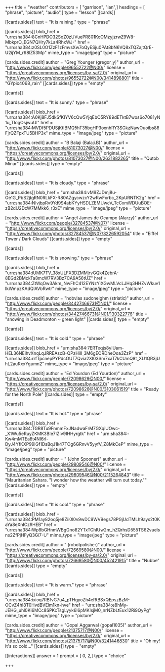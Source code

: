 +++
title = "weather"
contributors = [ "garrison", "ian",]
headings = [ "phrase", "picture", "audio",]
type = "lesson"
[[cards]]

[[cards.sides]]
text = "It is raining."
type = "phrase"

[[cards.sides]]
blob_href = "urn:sha384:8CnHPDO32SoZ0zUVuePR801KcOMzyjzrwZ9W8-MbkprO_EGN7QHry7kLa4RhxWJ-"
href = "urn:sha384:z0SL0O1ZzF1zFmvsXw7oQyESju0PAt8bN6VQ8xTQZajtQrE-U2ijYM_r98lZ53Mp"
mime_type = "image/jpeg"
type = "picture"

[cards.sides.credit]
author = "Greg Younger (gregor_y)"
author_url = "http://www.flickr.com/people/96552722@N00/"
license = "https://creativecommons.org/licenses/by-sa/2.0/"
original_url = "http://www.flickr.com/photos/96552722@N00/3414898801"
title = "GYpix4068_rain"
[[cards.sides]]
type = "empty"

[[cards]]

[[cards.sides]]
text = "It is sunny."
type = "phrase"

[[cards.sides]]
blob_href = "urn:sha384:A0Kj8FJ5dkSfKIYV6cQw5YjqEbO5RY89dETktB7wos6o7081yN1u_TIogOsjwuUI"
href = "urn:sha384:MVDf5PDUSjKtIBMQ5hT35bgHP3oxnhRY3SGkzNawOuoibs88FjrQZFpxTU5BHP3x"
mime_type = "image/jpeg"
type = "picture"

[cards.sides.credit]
author = "B Balaji (Balaji.B)"
author_url = "http://www.flickr.com/people/81073027@N00/"
license = "https://creativecommons.org/licenses/by/2.0/"
original_url = "http://www.flickr.com/photos/81073027@N00/2631882265"
title = "Qutob Minar"
[[cards.sides]]
type = "empty"

[[cards]]

[[cards.sides]]
text = "It is cloudy."
type = "phrase"

[[cards.sides]]
blob_href = "urn:sha384:vM9ZJDmj8u-Oe1G_PbS2jtgRN0RLkFX-R80AZgycwzcY2wRwFxrbc_2KpURNTK2g"
href = "urn:sha384:NIvjbpRv9Yd9S4abKYyHSDLZEMUwcV_TcCxmWDUuBOE-zB2dU2DcW7MMkk6_r3xE"
mime_type = "image/jpeg"
type = "picture"

[cards.sides.credit]
author = "Angel James de Ocampo (Alarzy)"
author_url = "http://www.flickr.com/people/32784537@N07/"
license = "https://creativecommons.org/licenses/by/2.0/"
original_url = "http://www.flickr.com/photos/32784537@N07/3226592054"
title = "Eiffel Tower / Dark Clouds"
[[cards.sides]]
type = "empty"

[[cards]]

[[cards.sides]]
text = "It is snowing."
type = "phrase"

[[cards.sides]]
blob_href = "urn:sha384:iUMK7TV_38xULFX3DZMMjrvGQk4ZebrA-8EGd2BMckTa8mcW7RV3Bz7CA9A56tUZ"
href = "urn:sha384:ZtWqOw3Akm_NwFhC412EYNzYiXGwMLVcLJHq3HHZvWkuv1IkWmpzKAdQlAVbRwtr"
mime_type = "image/jpeg"
type = "picture"

[cards.sides.credit]
author = "hobvias sudoneighm (striatic)"
author_url = "http://www.flickr.com/people/34427466731@N01/"
license = "https://creativecommons.org/licenses/by/2.0/"
original_url = "http://www.flickr.com/photos/34427466731@N01/130322776"
title = "snowing in Deadmonton ~ green light"
[[cards.sides]]
type = "empty"

[[cards]]

[[cards.sides]]
text = "It is cold."
type = "phrase"

[[cards.sides]]
blob_href = "urn:sha384:7ERTeqjs8yIUam-HEL36NEihvXnqLqJRREAscB-QPzHiIl_3M6gEORDheOoa3ZzP"
href = "urn:sha384:rrfTpcnepPYPdcOUT7Qvia2XI03Sm7xaT7kCUmQ8t_XU1QR3jUhL2auRxxYgumn2"
mime_type = "image/jpeg"
type = "picture"

[cards.sides.credit]
author = "Ed Yourdon (Ed Yourdon)"
author_url = "http://www.flickr.com/people/72098626@N00/"
license = "https://creativecommons.org/licenses/by-sa/2.0/"
original_url = "http://www.flickr.com/photos/72098626@N00/3103061519"
title = "Ready for the North Pole"
[[cards.sides]]
type = "empty"

[[cards]]

[[cards.sides]]
text = "It is hot."
type = "phrase"

[[cards.sides]]
blob_href = "urn:sha384:TGR8Tu9FnmmFxJNadwaFrM7GXqiUOwc-_X1Wu5eRuyZKMK3BIe7IZIv9IHHyrgtk"
href = "urn:sha384:-Kw4mMTEa8t4NI6rl-DyJ4YfKXP99IGf1DsBqJ1k47TOg6GRnvV5yyfV_Z8MkCeP"
mime_type = "image/jpeg"
type = "picture"

[cards.sides.credit]
author = " (John Spooner)"
author_url = "http://www.flickr.com/people/29809546@N00/"
license = "https://creativecommons.org/licenses/by/2.0/"
original_url = "http://www.flickr.com/photos/29809546@N00/2115264843"
title = "Mauritanian Sahara. \"I wonder how the weather will turn out today.\""
[[cards.sides]]
type = "empty"

[[cards]]

[[cards.sides]]
text = "It is cool."
type = "phrase"

[[cards.sides]]
blob_href = "urn:sha384:PM1ay82oq5je8Zii0l0v9wDC9WV9egs78PGjUdTMLh9ays2t0KaYa8eXnICz9HEB"
href = "urn:sha384:Wp9bGHnmWBgGno82YTxTChIUw2m_hZQrhsD555TS62vuelsns2ZfPjHFyQ3Gi7-U"
mime_type = "image/jpeg"
type = "picture"

[cards.sides.credit]
author = " (robotpolisher)"
author_url = "http://www.flickr.com/people/72669580@N00/"
license = "https://creativecommons.org/licenses/by-sa/2.0/"
original_url = "http://www.flickr.com/photos/72669580@N00/452421915"
title = "Nubbe"
[[cards.sides]]
type = "empty"

[[cards]]

[[cards.sides]]
text = "It is warm."
type = "phrase"

[[cards.sides]]
blob_href = "urn:sha384:ixioq7RBfvG7u4_pTHgyoZh4eRtBSxQEpszBzM-OCvZ4hI8T0HvdBVElm1kn-hve"
href = "urn:sha384:e8hMy-JEHG_uhl0Ki6MCc8SPKcTsgLyyk6I6pMKIsjM0_nrNZbLtEux12Ri9QyPg"
mime_type = "image/jpeg"
type = "picture"

[cards.sides.credit]
author = "Gopal Aggarwal (gopal1035)"
author_url = "http://www.flickr.com/people/21375717@N00/"
license = "https://creativecommons.org/licenses/by/2.0/"
original_url = "http://www.flickr.com/photos/21375717@N00/3241446830"
title = "Oh my! It's so cold..."
[[cards.sides]]
type = "empty"

[[interactions]]
answer = 1
prompt = [ 0, 2,]
type = "choice"

+++
